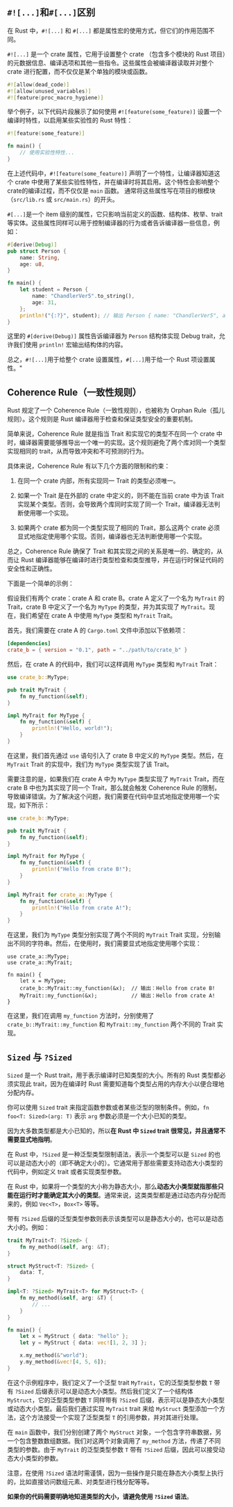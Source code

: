 
## `#![...]`和`#[...]`区别

在 Rust 中，`#![...]` 和 `#[...]` 都是属性宏的使用方式，但它们的作用范围不同。

`#![...]` 是一个 crate 属性，它用于设置整个 crate （包含多个模块的 Rust 项目）的元数据信息、编译选项和其他一些指令。这些属性会被编译器读取并对整个 crate 进行配置，而不仅仅是某个单独的模块或函数。

```rust
#![allow(dead_code)]
#![allow(unused_variables)]
#![feature(proc_macro_hygiene)]
```

举个例子，以下代码片段展示了如何使用 `#![feature(some_feature)]` 设置一个编译时特性，以启用某些实验性的 Rust 特性：

```rust
#![feature(some_feature)]

fn main() {
    // 使用实验性特性...
}
```

在上述代码中，`#![feature(some_feature)]` 声明了一个特性，让编译器知道这个 crate 中使用了某些实验性特性，并在编译时将其启用。这个特性会影响整个 crate的编译过程，而不仅仅是 `main` 函数。
通常将这些属性写在项目的根模块（`src/lib.rs` 或 `src/main.rs`）的开头。

`#[...]`是一个 item 级别的属性，它只影响当前定义的函数、结构体、枚举、trait 等实体。这些属性同样可以用于控制编译器的行为或者告诉编译器一些信息，例如：

```rust
#[derive(Debug)]
pub struct Person {
    name: String,
    age: u8,
}

fn main() {
    let student = Person {
        name: "ChandlerVer5".to_string(),
        age: 31,
    };
    println!("{:?}", student); // 输出 Person { name: "ChandlerVer5", age: 31 }
}

```

这里的 `#[derive(Debug)]` 属性告诉编译器为 `Person` 结构体实现 Debug trait，允许我们使用 `println!` 宏输出结构体的内容。

总之，`#![...]`用于给整个 crate 设置属性，`#[...]`用于给一个 Rust 项设置属性。"


## Coherence Rule（一致性规则）

Rust 规定了一个 Coherence Rule（一致性规则），也被称为 Orphan Rule（孤儿规则）。这个规则是 Rust 编译器用于检查和保证类型安全的重要机制。

简单来说，Coherence Rule 就是指当 Trait 和实现它的类型不在同一个 crate 中时，编译器需要能够推导出一个唯一的实现。这个规则避免了两个库对同一个类型实现相同的 trait，从而导致冲突和不可预测的行为。

具体来说，Coherence Rule 有以下几个方面的限制和约束：

1. 在同一个 crate 内部，所有实现同一 Trait 的类型必须唯一。

2. 如果一个 Trait 是在外部的 crate 中定义的，则不能在当前 crate 中为该 Trait 实现某个类型。否则，会导致两个库同时实现了同一个 Trait，编译器无法判断使用哪一个实现。

3. 如果两个 crate 都为同一个类型实现了相同的 Trait，那么这两个 crate 必须显式地指定使用哪个实现。否则，编译器也无法判断使用哪一个实现。

总之，Coherence Rule 确保了 Trait 和其实现之间的关系是唯一的、确定的，从而让 Rust 编译器能够在编译时进行类型检查和类型推导，并在运行时保证代码的安全性和正确性。

下面是一个简单的示例：

假设我们有两个 crate：crate A 和 crate B。crate A 定义了一个名为 `MyTrait` 的 Trait，crate B 中定义了一个名为 `MyType` 的类型，并为其实现了 `MyTrait`。现在，我们希望在 crate A 中使用 `MyType` 类型和 `MyTrait` Trait。

首先，我们需要在 crate A 的 `Cargo.toml` 文件中添加以下依赖项：

```toml
[dependencies]
crate_b = { version = "0.1", path = "../path/to/crate_b" }
```

然后，在 crate A 的代码中，我们可以这样调用 `MyType` 类型和 `MyTrait` Trait：

```rust
use crate_b::MyType;

pub trait MyTrait {
    fn my_function(&self);
}

impl MyTrait for MyType {
    fn my_function(&self) {
        println!("Hello, world!");
    }
}
```

在这里，我们首先通过 `use` 语句引入了 crate B 中定义的 `MyType` 类型。然后，在 `MyTrait` Trait 的实现中，我们为 `MyType` 类型实现了该 Trait。

需要注意的是，如果我们在 crate A 中为 `MyType` 类型实现了 `MyTrait` Trait，而在 crate B 中也为其实现了同一个 Trait，那么就会触发 Coherence Rule 的限制，导致编译错误。为了解决这个问题，我们需要在代码中显式地指定使用哪一个实现，如下所示：

```rust
use crate_b::MyType;

pub trait MyTrait {
    fn my_function(&self);
}

impl MyTrait for MyType {
    fn my_function(&self) {
        println!("Hello from crate B!");
    }
}

impl MyTrait for crate_a::MyType {
    fn my_function(&self) {
        println!("Hello from crate A!");
    }
}
```

在这里，我们为 `MyType` 类型分别实现了两个不同的 `MyTrait` Trait 实现，分别输出不同的字符串。然后，在使用时，我们需要显式地指定使用哪个实现：

```rust,no_run
use crate_a::MyType;
use crate_a::MyTrait;

fn main() {
    let x = MyType;
    crate_b::MyTrait::my_function(&x);  // 输出：Hello from crate B!
    MyTrait::my_function(&x);           // 输出：Hello from crate A!
}
```

在这里，我们在调用 `my_function` 方法时，分别使用了 `crate_b::MyTrait::my_function` 和 `MyTrait::my_function` 两个不同的 Trait 实现。


## `Sized` 与 `?Sized`

`Sized` 是一个 Rust trait，用于表示编译时已知类型的大小。所有的 Rust 类型都必须实现此 trait，因为在编译时 Rust 需要知道每个类型占用的内存大小以便合理地分配内存。

你可以使用 `Sized` trait 来指定函数参数或者某些泛型的限制条件。例如，`fn foo<T: Sized>(arg: T)` 表示 `arg` 参数必须是一个大小已知的类型。

因为大多数类型都是大小已知的，所以**在 Rust 中 `Sized` trait 很常见，并且通常不需要显式地指明**。

在 Rust 中，`?Sized` 是一种泛型类型限制语法，表示一个类型可以是 `Sized` 的也可以是动态大小的（即不确定大小的）。它通常用于那些需要支持动态大小类型的代码中，例如定义 trait 或者实现类型参数。

在 Rust 中，如果将一个类型的大小称为静态大小，那么**动态大小类型就指那些只能在运行时才能确定其大小的类型**。通常来说，这类类型都是通过动态内存分配而来的，例如 `Vec<T>`，`Box<T>` 等等。

带有 `?Sized` 后缀的泛型类型参数则表示该类型可以是静态大小的，也可以是动态大小的。例如：

```rust
trait MyTrait<T: ?Sized> {
    fn my_method(&self, arg: &T);
}

struct MyStruct<T: ?Sized> {
    data: T,
}

impl<T: ?Sized> MyTrait<T> for MyStruct<T> {
    fn my_method(&self, arg: &T) {
        // ...
    }
}

fn main() {
    let x = MyStruct { data: "hello" };
    let y = MyStruct { data: vec![1, 2, 3] };

    x.my_method(&"world");
    y.my_method(&vec![4, 5, 6]);
}
```

在这个示例程序中，我们定义了一个泛型 trait `MyTrait`，它的泛型类型参数 `T` 带有 `?Sized` 后缀表示可以是动态大小类型。然后我们定义了一个结构体 `MyStruct`，它的泛型类型参数 `T` 同样带有 `?Sized` 后缀，表示可以是静态大小类型或动态大小类型。最后我们通过实现 `MyTrait` trait 来给 `MyStruct` 类型添加一个方法，这个方法接受一个实现了泛型类型 `T` 的引用参数，并对其进行处理。

在 `main` 函数中，我们分别创建了两个 `MyStruct` 对象，一个包含字符串数据，另一个包含整数数组数据。我们对这两个对象调用了 `my_method` 方法，传递了不同类型的参数。由于 `MyTrait` 的泛型类型参数 `T` 带有 `?Sized` 后缀，因此可以接受动态大小类型的参数。

注意，在使用 `?Sized` 语法时需谨慎，因为一些操作是只能在静态大小类型上执行的，比如直接访问数组元素、对类型进行栈分配等等。

**如果你的代码需要明确地知道类型的大小，请避免使用 `?Sized` 语法**。
